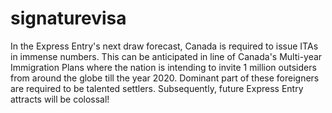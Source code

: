 # signaturevisa
In the Express Entry's next draw forecast, Canada is required to issue ITAs in immense numbers. This can be anticipated in line of Canada's Multi-year Immigration Plans where the nation is intending to invite 1 million outsiders from around the globe till the year 2020. Dominant part of these foreigners are required to be talented settlers. Subsequently, future Express Entry attracts will be colossal!

